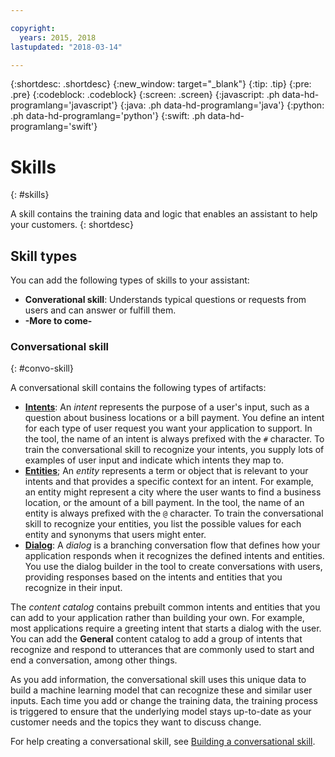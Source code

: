 ```yaml
---

copyright:
  years: 2015, 2018
lastupdated: "2018-03-14"

---
```


{:shortdesc: .shortdesc}
{:new_window: target="_blank"}
{:tip: .tip}
{:pre: .pre}
{:codeblock: .codeblock}
{:screen: .screen}
{:javascript: .ph data-hd-programlang='javascript'}
{:java: .ph data-hd-programlang='java'}
{:python: .ph data-hd-programlang='python'}
{:swift: .ph data-hd-programlang='swift'}

# Skills
{: #skills}

A skill contains the training data and logic that enables an assistant to help your customers.
{: shortdesc}

## Skill types

You can add the following types of skills to your assistant:

- **Converational skill**: Understands typical questions or requests from users and can answer or fulfill them.
- **-More to come-**

### Conversational skill
{: #convo-skill}

A conversational skill contains the following types of artifacts:

- [**Intents**](intents.html): An *intent* represents the purpose of a user's input, such as a question about business locations or a bill payment. You define an intent for each type of user request you want your application to support. In the tool, the name of an intent is always prefixed with the `#` character. To train the conversational skill to recognize your intents, you supply lots of examples of user input and indicate which intents they map to.
- [**Entities**](entities.html); An *entity* represents a term or object that is relevant to your intents and that provides a specific context for an intent. For example, an entity might represent a city where the user wants to find a business location, or the amount of a bill payment. In the tool, the name of an entity is always prefixed with the `@` character. To train the conversational skill to recognize your entities, you list the possible values for each entity and synonyms that users might enter.
- [**Dialog**](dialog-build.html): A *dialog* is a branching conversation flow that defines how your application responds when it recognizes the defined intents and entities. You use the dialog builder in the tool to create conversations with users, providing responses based on the intents and entities that you recognize in their input.

The *content catalog* contains prebuilt common intents and entities that you can add to your application rather than building your own. For example, most applications require a greeting intent that starts a dialog with the user. You can add the **General** content catalog to add a group of intents that recognize and respond to utterances that are commonly used to start and end a conversation, among other things.

As you add information, the conversational skill uses this unique data to build a machine learning model that can recognize these and similar user inputs. Each time you add or change the training data, the training process is triggered to ensure that the underlying model stays up-to-date as your customer needs and the topics they want to discuss change.

For help creating a conversational skill, see [Building a conversational skill](create-convo-skill.html).
